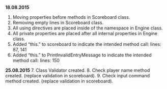 **18.08.2015**
  1.	Moving properties before methods in Scoreboard class.
  2.	Removing empty lines in Scoreboard class.
  3.	All using directives are placed inside of the namespace in Engine class.
  4.	All private properties are placed after all internal properties in Engine class.
  5.	Added “this.” to scoreboard to indicate the intended method call: lines: 87, 141
  6.	Added “this.” to PrintInvalidEntryMessage to indicate the intended method call: lines: 150

**25.08.2015**
  7.	Class Validator created.
  8.	Check player name method created. (replace validation in scoreboard).
  9.	Check input command method created. (replace validation in scoreboard).
